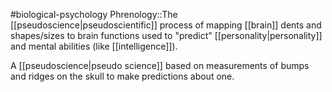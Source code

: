 #biological-psychology 
Phrenology::The [[pseudoscience|pseudoscientific]] process of mapping [[brain]] dents and shapes/sizes to brain functions used to "predict" [[personality|personality]] and mental abilities (like [[intelligence]]).
<!--SR:!2023-12-21,3,250-->



A [[pseudoscience|pseudo science]] based on measurements of bumps and ridges on the skull to make predictions about one.